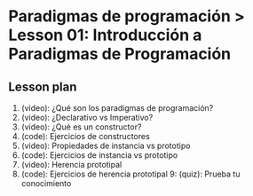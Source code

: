 # Paradigmas de programación > Lesson 01: Introducción a Paradigmas de Programación

## Lesson plan

1. (video): ¿Qué son los paradigmas de programación?
2. (video): ¿Declarativo vs Imperativo?
3. (video): ¿Qué es un constructor?
4. (code): Ejercicios de constructores
5. (video): Propiedades de instancia vs prototipo
6. (code): Ejercicios de instancia vs prototipo
7. (video): Herencia prototipal
8. (code): Ejercicios de herencia prototipal
9: (quiz): Prueba tu conocimiento
